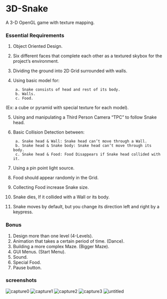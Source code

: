 # 3D-Snake
A 3-D OpenGL game with texture mapping.
### Essential Requirements
1. Object Oriented Design.
2. Six different faces that complete each other as a textured skybox for the project’s environment.
3. Dividing the ground into 2D Grid surrounded with walls.
4. Using basic model for:

        a. Snake consists of head and rest of its body.
        b. Walls.
        c. Food.
(Ex: a cube or pyramid with special texture for each model).

5. Using and manipulating a Third Person Camera “TPC” to follow Snake head.
6. Basic Collision Detection between:

        a. Snake head & Wall: Snake head can’t move through a Wall.
        b. Snake head & Snake body: Snake head can’t move through its body.
        c. Snake head & Food: Food Disappears if Snake head collided with it.
        
7. Using a pin point light source.
8. Food should appear randomly in the Grid.
9. Collecting Food increase Snake size.
10. Snake dies, If it collided with a Wall or its body.
11. Snake moves by default, but you change its direction left and right by a keypress.

### Bonus
1. Design more than one level (4-Levels).
2. Animation that takes a certain period of time. (Dance).
3. Building a more complex Maze. (Bigger Maze).
4. GUI Menus. (Start Menu).
5. Sound.
6. Special Food.
7. Pause button.

### screenshots
![capture0](https://user-images.githubusercontent.com/40027608/41207960-f5f32b12-6d1d-11e8-98cc-92e613d9d616.PNG)
![capture1](https://user-images.githubusercontent.com/40027608/41207962-f62030bc-6d1d-11e8-943e-42218242bef7.PNG)
![capture2](https://user-images.githubusercontent.com/40027608/41207963-f64948b2-6d1d-11e8-8b03-033a09004ef2.PNG)
![capture3](https://user-images.githubusercontent.com/40027608/41207964-f66f2032-6d1d-11e8-8ccf-eb8705896813.PNG)
![untitled](https://user-images.githubusercontent.com/40027608/41208045-cc566b2e-6d1e-11e8-840a-be5c4b5f7af4.png)
